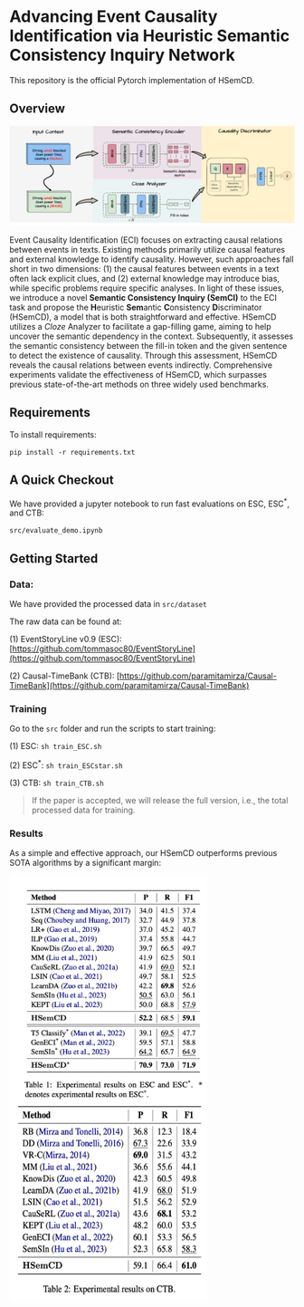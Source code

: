 # Advancing Event Causality Identification via Heuristic Semantic Consistency Inquiry Network

This repository is the official Pytorch implementation of HSemCD.




## Overview

<img src="./imgs/HSemCD.png"/>

Event Causality Identification (ECI) focuses on extracting causal relations between events in texts. Existing methods primarily utilize causal features and external knowledge to identify causality. However, such approaches fall short in two dimensions: (1) the causal features between events in a text often lack explicit clues, and (2) external knowledge may introduce bias, while specific problems require specific analyses. In light of these issues, we introduce a novel **Semantic Consistency Inquiry (SemCI)** to the ECI task and propose the **H**euristic **Sem**antic **C**onsistency **D**iscriminator (HSemCD), a model that is both straightforward and effective. HSemCD utilizes a *Cloze* Analyzer to facilitate a gap-filling game, aiming to help uncover the semantic dependency in the context. Subsequently, it assesses the semantic consistency between the fill-in token and the given sentence to detect the existence of causality. Through this assessment, HSemCD reveals the causal relations between events indirectly. Comprehensive experiments validate the effectiveness of HSemCD, which surpasses previous state-of-the-art methods on three widely used benchmarks.



## Requirements

To install requirements:

```setup
pip install -r requirements.txt
```

## A Quick Checkout

We have provided a jupyter notebook to run fast evaluations on ESC, ESC<sup>*</sup>, and CTB:

```eval
src/evaluate_demo.ipynb
```

## Getting Started

### Data:
We have provided the processed data in `src/dataset`

The raw data can be found at:

(1) EventStoryLine v0.9 (ESC): [https://github.com/tommasoc80/EventStoryLine](https://github.com/tommasoc80/EventStoryLine)

(2) Causal-TimeBank (CTB): [https://github.com/paramitamirza/Causal-TimeBank](https://github.com/paramitamirza/Causal-TimeBank)


### Training

Go to the `src` folder and run the scripts to start training: 

(1) ESC: ```sh train_ESC.sh```

(2) ESC<sup>*</sup>: `sh train_ESCstar.sh`

(3) CTB: `sh train_CTB.sh`

> If the paper is accepted, we will release the full version, i.e., the total processed data for training.


### Results

As a simple and effective approach, our HSemCD outperforms previous SOTA algorithms by a significant margin:

<img src="./imgs/Table1.png" alt="Table1" width="350" height="400" style="vertical-align:middle;"/> <img src="./imgs/Table2.png" alt="Table2" width="350" height="350" style="vertical-align:middle;"/>




